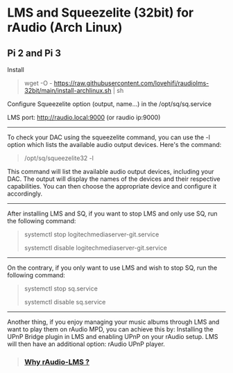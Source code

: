 # LMS and Squeezelite (32bit) for rAudio (Arch Linux)
Pi 2 and Pi 3
------------------------
Install 
>
> wget -O - https://raw.githubusercontent.com/lovehifi/raudiolms-32bit/main/install-archlinux.sh | sh
>
Configure Squeezelite option (output, name...) in the /opt/sq/sq.service
>
LMS port: http://raudio.local:9000 (or raudio ip:9000)
> 
------------------------
To check your DAC using the squeezelite command, you can use the -l option which lists the available audio output devices. Here's the command:
>
> /opt/sq/squeezelite32 -l
>
This command will list the available audio output devices, including your DAC. The output will display the names of the devices and their respective capabilities. You can then choose the appropriate device and configure it accordingly.
>
------------------------
After installing LMS and SQ, if you want to stop LMS and only use SQ, run the following command:
>
> systemctl stop logitechmediaserver-git.service
>
> systemctl disable logitechmediaserver-git.service
>
---------------------
On the contrary, if you only want to use LMS and wish to stop SQ, run the following command:
>
> systemctl stop sq.service
>
> systemctl disable sq.service
>
>
-----------------------
Another thing, if you enjoy managing your music albums through LMS and want to play them on rAudio MPD, you can achieve this by:
Installing the UPnP Bridge plugin in LMS and enabling UPnP on your rAudio setup. LMS will then have an additional option: rAudio UPnP player.
>
>
> ### [Why rAudio-LMS ?](https://github.com/lovehifi/raudiolms-32bit/wiki/Why-rAudio%E2%80%90LMS%3F) 
